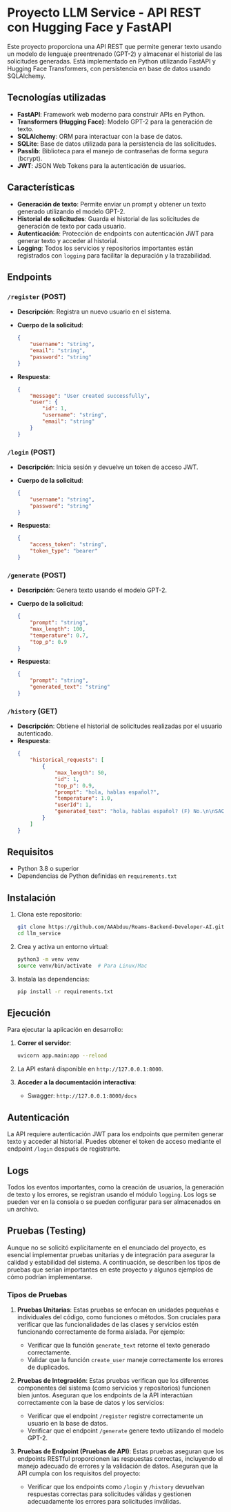 # Proyecto LLM Service - API REST con Hugging Face y FastAPI

Este proyecto proporciona una API REST que permite generar texto usando un modelo de lenguaje preentrenado (GPT-2) y almacenar el historial de las solicitudes generadas. Está implementado en Python utilizando FastAPI y Hugging Face Transformers, con persistencia en base de datos usando SQLAlchemy.

## Tecnologías utilizadas

-   **FastAPI**: Framework web moderno para construir APIs en Python.
-   **Transformers (Hugging Face)**: Modelo GPT-2 para la generación de texto.
-   **SQLAlchemy**: ORM para interactuar con la base de datos.
-   **SQLite**: Base de datos utilizada para la persistencia de las solicitudes.
-   **Passlib**: Biblioteca para el manejo de contraseñas de forma segura (bcrypt).
-   **JWT**: JSON Web Tokens para la autenticación de usuarios.

## Características

-   **Generación de texto**: Permite enviar un prompt y obtener un texto generado utilizando el modelo GPT-2.
-   **Historial de solicitudes**: Guarda el historial de las solicitudes de generación de texto por cada usuario.
-   **Autenticación**: Protección de endpoints con autenticación JWT para generar texto y acceder al historial.
-   **Logging**: Todos los servicios y repositorios importantes están registrados con `logging` para facilitar la depuración y la trazabilidad.

## Endpoints

### `/register` (POST)

-   **Descripción**: Registra un nuevo usuario en el sistema.
-   **Cuerpo de la solicitud**:

    ```json
    {
    	"username": "string",
    	"email": "string",
    	"password": "string"
    }
    ```

-   **Respuesta**:
    ```json
    {
    	"message": "User created successfully",
    	"user": {
    		"id": 1,
    		"username": "string",
    		"email": "string"
    	}
    }
    ```

### `/login` (POST)

-   **Descripción**: Inicia sesión y devuelve un token de acceso JWT.
-   **Cuerpo de la solicitud**:

    ```json
    {
    	"username": "string",
    	"password": "string"
    }
    ```

-   **Respuesta**:
    ```json
    {
    	"access_token": "string",
    	"token_type": "bearer"
    }
    ```

### `/generate` (POST)

-   **Descripción**: Genera texto usando el modelo GPT-2.
-   **Cuerpo de la solicitud**:

    ```json
    {
    	"prompt": "string",
    	"max_length": 100,
    	"temperature": 0.7,
    	"top_p": 0.9
    }
    ```

-   **Respuesta**:
    ```json
    {
    	"prompt": "string",
    	"generated_text": "string"
    }
    ```

### `/history` (GET)

-   **Descripción**: Obtiene el historial de solicitudes realizadas por el usuario autenticado.
-   **Respuesta**:
    ```json
    {
    	"historical_requests": [
    		{
    			"max_length": 50,
    			"id": 1,
    			"top_p": 0.9,
    			"prompt": "hola, hablas español?",
    			"temperature": 1.0,
    			"userId": 1,
    			"generated_text": "hola, hablas español? (F) No.\n\nSACRAMENTO, CA - FEBRUARY 05: San Francisco International Airport (FIA) personnel board an aircraft at the San Francisco International Airport"
    		}
    	]
    }
    ```

## Requisitos

-   Python 3.8 o superior
-   Dependencias de Python definidas en `requirements.txt`

## Instalación

1. Clona este repositorio:

    ```bash
    git clone https://github.com/AAAbduu/Roams-Backend-Developer-AI.git
    cd llm_service
    ```

2. Crea y activa un entorno virtual:

    ```bash
    python3 -m venv venv
    source venv/bin/activate  # Para Linux/Mac
    ```

3. Instala las dependencias:
    ```bash
    pip install -r requirements.txt
    ```

## Ejecución

Para ejecutar la aplicación en desarrollo:

1. **Correr el servidor**:

    ```bash
    uvicorn app.main:app --reload
    ```

2. La API estará disponible en `http://127.0.0.1:8000`.

3. **Acceder a la documentación interactiva**:
    - Swagger: `http://127.0.0.1:8000/docs`
## Autenticación

La API requiere autenticación JWT para los endpoints que permiten generar texto y acceder al historial. Puedes obtener el token de acceso mediante el endpoint `/login` después de registrarte.

## Logs

Todos los eventos importantes, como la creación de usuarios, la generación de texto y los errores, se registran usando el módulo `logging`. Los logs se pueden ver en la consola o se pueden configurar para ser almacenados en un archivo.

## Pruebas (Testing)

Aunque no se solicitó explícitamente en el enunciado del proyecto, es esencial implementar pruebas unitarias y de integración para asegurar la calidad y estabilidad del sistema. A continuación, se describen los tipos de pruebas que serían importantes en este proyecto y algunos ejemplos de cómo podrían implementarse.

### Tipos de Pruebas

1. **Pruebas Unitarias**: Estas pruebas se enfocan en unidades pequeñas e individuales del código, como funciones o métodos. Son cruciales para verificar que las funcionalidades de las clases y servicios estén funcionando correctamente de forma aislada. Por ejemplo:
   - Verificar que la función `generate_text` retorne el texto generado correctamente.
   - Validar que la función `create_user` maneje correctamente los errores de duplicados.

2. **Pruebas de Integración**: Estas pruebas verifican que los diferentes componentes del sistema (como servicios y repositorios) funcionen bien juntos. Aseguran que los endpoints de la API interactúan correctamente con la base de datos y los servicios:
   - Verificar que el endpoint `/register` registre correctamente un usuario en la base de datos.
   - Verificar que el endpoint `/generate` genere texto utilizando el modelo GPT-2.

3. **Pruebas de Endpoint (Pruebas de API)**: Estas pruebas aseguran que los endpoints RESTful proporcionen las respuestas correctas, incluyendo el manejo adecuado de errores y la validación de datos. Aseguran que la API cumpla con los requisitos del proyecto:
   - Verificar que los endpoints como `/login` y `/history` devuelvan respuestas correctas para solicitudes válidas y gestionen adecuadamente los errores para solicitudes inválidas.
